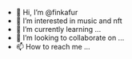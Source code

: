 - 👋 Hi, I’m @finkafur
- 👀 I’m interested in music and nft
- 🌱 I’m currently learning ...
- 💞️ I’m looking to collaborate on ...
- 📫 How to reach me ...

<!---
finkafur/finkafur is a ✨ special ✨ repository because its `README.md` (this file) appears on your GitHub profile.
You can click the Preview link to take a look at your changes.
--->
